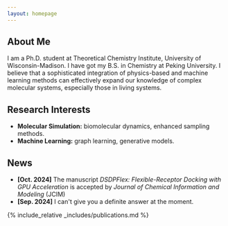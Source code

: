 ```yaml
---
layout: homepage
---
```


## About Me

I am a Ph.D. student at Theoretical Chemistry Institute, University of Wisconsin-Madison. I have got my B.S. in Chemistry at Peking University. I believe that a sophisticated integration of physics-based and machine learning methods can effectively expand our knowledge of complex molecular systems, especially those in living systems.

## Research Interests

- **Molecular Simulation:** biomolecular dynamics, enhanced sampling methods.
- **Machine Learning:** graph learning, generative models.

## News

- **[Oct. 2024]** The manuscript *DSDPFlex: Flexible-Receptor Docking with GPU Acceleration* is accepted by *Journal of Chemical Information and Modeling* (JCIM)
- **[Sep. 2024]** I can't give you a definite answer at the moment.


{% include_relative _includes/publications.md %}

<!-- {% include_relative _includes/services.md %} -->
